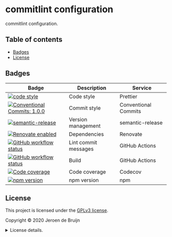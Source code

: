 # commitlint configuration

commitlint configuration.

<a name="toc"></a>

## Table of contents

- [Badges](#badges)
- [License](#license)

## Badges

| Badge                                                                                                                                                                                                                                  | Description          | Service              |
| -------------------------------------------------------------------------------------------------------------------------------------------------------------------------------------------------------------------------------------- | -------------------- | -------------------- |
| <a href="https://github.com/prettier/prettier#readme"><img alt="code style" src="https://img.shields.io/badge/code_style-prettier-ff69b4.svg?style=flat-square"></a>                                                                   | Code style           | Prettier             |
| <a href="https://conventionalcommits.org"><img alt="Conventional Commits: 1.0.0" src="https://img.shields.io/badge/Conventional%20Commits-1.0.0-yellow.svg?style=flat-square"></a>                                                     | Commit style         | Conventional Commits |
| <a href="https://github.com/semantic-release/semantic-release"><img alt="semantic-release" src="https://img.shields.io/badge/%20%20%F0%9F%93%A6%F0%9F%9A%80-semantic--release-e10079.svg?style=flat-square"></a>                       | Version management   | semantic-release     |
| <a href="https://renovatebot.com"><img alt="Renovate enabled" src="https://img.shields.io/badge/renovate-enabled-brightgreen.svg?style=flat-square"></a>                                                                               | Dependencies         | Renovate             |
| <a href="https://github.com/vidavidorra/commitlint-config/actions"><img alt="GitHub workflow status" src="https://img.shields.io/github/workflow/status/vidavidorra/commitlint-config/Lint%20commit%20messages?style=flat-square"></a> | Lint commit messages | GitHub Actions       |
| <a href="https://github.com/vidavidorra/commitlint-config/actions"><img alt="GitHub workflow status" src="https://img.shields.io/github/workflow/status/vidavidorra/commitlint-config/Build?style=flat-square"></a>                    | Build                | GitHub Actions       |
| <a href="https://codecov.io/gh/vidavidorra/commitlint-config"><img alt="Code coverage" src="https://img.shields.io/codecov/c/github/vidavidorra/commitlint-config?style=flat-square"></a>                                              | Code coverage        | Codecov              |
| <a href="https://www.npmjs.com/package/@vidavidorra/commitlint-config"><img alt="npm version" src="https://img.shields.io/npm/v/@vidavidorra/commitlint-config?style=flat-square"></a>                                                 | npm version          | npm                  |

## License

This project is licensed under the [GPLv3 license](https://www.gnu.org/licenses/gpl.html).

Copyright © 2020 Jeroen de Bruijn

<details><summary>License details.</summary>
<p>

This program is free software: you can redistribute it and/or modify
it under the terms of the GNU General Public License as published by
the Free Software Foundation, either version 3 of the License, or
(at your option) any later version.

This program is distributed in the hope that it will be useful,
but WITHOUT ANY WARRANTY; without even the implied warranty of
MERCHANTABILITY or FITNESS FOR A PARTICULAR PURPOSE. See the
GNU General Public License for more details.

You should have received a copy of the GNU General Public License
along with this program. If not, see <http://www.gnu.org/licenses/>.

The full text of the license is available in the [LICENSE](LICENSE.md) file in this repository and [online](https://www.gnu.org/licenses/gpl.html).

</details>
